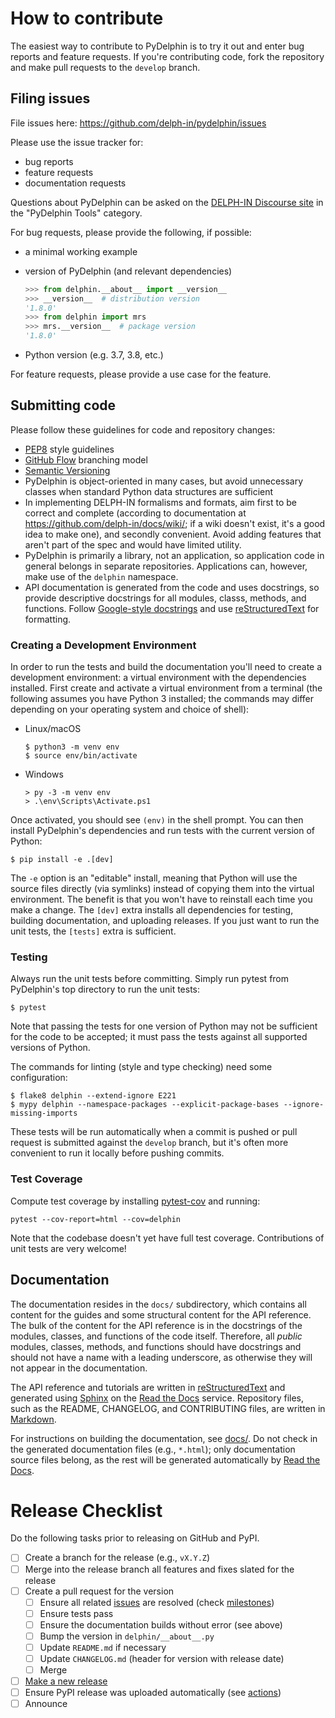 # How to contribute

The easiest way to contribute to PyDelphin is to try it out and enter
bug reports and feature requests. If you're contributing code, fork
the repository and make pull requests to the `develop` branch.


## Filing issues

File issues here: https://github.com/delph-in/pydelphin/issues

Please use the issue tracker for:

* bug reports
* feature requests
* documentation requests

Questions about PyDelphin can be asked on the [DELPH-IN Discourse
site](https://delphinqa.ling.washington.edu/) in the "PyDelphin Tools"
category.

For bug requests, please provide the following, if possible:

* a minimal working example
* version of PyDelphin (and relevant dependencies)

  ```python
  >>> from delphin.__about__ import __version__
  >>> __version__  # distribution version
  '1.8.0'
  >>> from delphin import mrs
  >>> mrs.__version__  # package version
  '1.8.0'
  ```
* Python version (e.g. 3.7, 3.8, etc.)

For feature requests, please provide a use case for the feature.


## Submitting code

Please follow these guidelines for code and repository changes:

* [PEP8](https://www.python.org/dev/peps/pep-0008/) style guidelines
* [GitHub Flow](https://guides.github.com/introduction/flow/)
  branching model
* [Semantic Versioning](http://semver.org/)
* PyDelphin is object-oriented in many cases, but avoid unnecessary
  classes when standard Python data structures are sufficient
* In implementing DELPH-IN formalisms and formats, aim first to be
  correct and complete (according to documentation at
  https://github.com/delph-in/docs/wiki/; if a wiki doesn't exist,
  it's a good idea to make one), and secondly convenient. Avoid adding
  features that aren't part of the spec and would have limited
  utility.
* PyDelphin is primarily a library, not an application, so application
  code in general belongs in separate repositories. Applications can,
  however, make use of the `delphin` namespace.
* API documentation is generated from the code and uses docstrings, so
  provide descriptive docstrings for all modules, classs, methods, and
  functions. Follow [Google-style docstrings] and use
  [reStructuredText] for formatting.

### Creating a Development Environment

In order to run the tests and build the documentation you'll need to
create a development environment: a virtual environment with the
dependencies installed. First create and activate a virtual
environment from a terminal (the following assumes you have Python 3
installed; the commands may differ depending on your operating system
and choice of shell):

* Linux/macOS

  ```console
  $ python3 -m venv env
  $ source env/bin/activate
  ```

* Windows

  ```console
  > py -3 -m venv env
  > .\env\Scripts\Activate.ps1
  ```

Once activated, you should see `(env)` in the shell prompt. You can
then install PyDelphin's dependencies and run tests with the current
version of Python:

```console
$ pip install -e .[dev]
```

The `-e` option is an "editable" install, meaning that Python will use
the source files directly (via symlinks) instead of copying them into
the virtual environment. The benefit is that you won't have to
reinstall each time you make a change. The `[dev]` extra installs all
dependencies for testing, building documentation, and uploading
releases. If you just want to run the unit tests, the `[tests]` extra
is sufficient.

### Testing

Always run the unit tests before committing. Simply run pytest from
PyDelphin's top directory to run the unit tests:

```console
$ pytest
```

Note that passing the tests for one version of Python may not be
sufficient for the code to be accepted; it must pass the tests against
all supported versions of Python.

The commands for linting (style and type checking) need some
configuration:

```console
$ flake8 delphin --extend-ignore E221
$ mypy delphin --namespace-packages --explicit-package-bases --ignore-missing-imports
```

These tests will be run automatically when a commit is pushed or pull
request is submitted against the `develop` branch, but it's often more
convenient to run it locally before pushing commits.

### Test Coverage

Compute test coverage by installing
[pytest-cov](https://github.com/pytest-dev/pytest-cov) and running:

    pytest --cov-report=html --cov=delphin

Note that the codebase doesn't yet have full test coverage.
Contributions of unit tests are very welcome!


## Documentation

The documentation resides in the `docs/` subdirectory, which contains
all content for the guides and some structural content for the API
reference. The bulk of the content for the API reference is in the
docstrings of the modules, classes, and functions of the code
itself. Therefore, all *public* modules, classes, methods, and
functions should have docstrings and should not have a name with a
leading underscore, as otherwise they will not appear in the
documentation.

The API reference and tutorials are written in [reStructuredText]
and generated using [Sphinx] on the [Read the Docs] service.
Repository files, such as the README, CHANGELOG, and CONTRIBUTING
files, are written in [Markdown].

For instructions on building the documentation, see [docs/](docs).
Do not check in the generated documentation files (e.g., `*.html`);
only documentation source files belong, as the rest will be
generated automatically by [Read the Docs].


# Release Checklist

Do the following tasks prior to releasing on GitHub and PyPI.

- [ ] Create a branch for the release (e.g., `vX.Y.Z`)
- [ ] Merge into the release branch all features and fixes slated for the release
- [ ] Create a pull request for the version
  - [ ] Ensure all related [issues] are resolved (check [milestones])
  - [ ] Ensure tests pass
  - [ ] Ensure the documentation builds without error (see above)
  - [ ] Bump the version in `delphin/__about__.py`
  - [ ] Update `README.md` if necessary
  - [ ] Update `CHANGELOG.md` (header for version with release date)
  - [ ] Merge
- [ ] [Make a new release](https://github.com/delph-in/pydelphin/releases/new)
- [ ] Ensure PyPI release was uploaded automatically (see [actions])
- [ ] Announce

[issues]: https://github.com/delph-in/pydelphin/issues
[milestones]: https://github.com/delph-in/pydelphin/milestones
[actions]: https://github.com/delph-in/pydelphin/actions
[Google-style docstrings]: https://google.github.io/styleguide/pyguide.html?showone=Comments#Comments
[Sphinx]: http://www.sphinx-doc.org/
[reStructuredText]: http://docutils.sourceforge.net/
[Read the Docs]: https://readthedocs.org/
[Markdown]: https://github.github.com/gfm/
